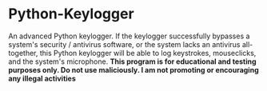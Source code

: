 # Python-Keylogger
An advanced Python keylogger. If the keylogger successfully bypasses a system's security / antivirus software, or the system lacks an antivirus all-together, this Python keylogger will be able to log keystrokes, mouseclicks, and the system's microphone. 
**This program is for educational and testing purposes only. Do not use maliciously. I am not promoting or encouraging any illegal activities**

